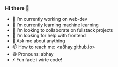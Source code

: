 ### Hi there 👋


- 🔭 I’m currently working on web-dev
- 🌱 I’m currently learning machine learning
- 👯 I’m looking to collaborate on fullstack projects
- 🤔 I’m looking for help with frontend
- 💬 Ask me about anything
- 📫 How to reach me: <a8hay.github.io>
- 😄 Pronouns: abhay
- ⚡ Fun fact: i wirte code!


